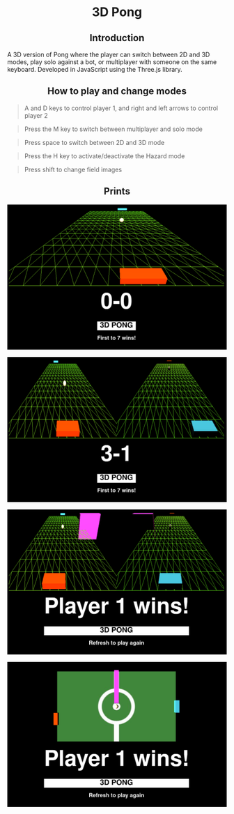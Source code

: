 <h1 align="center">
 3D Pong
</h1>

<h2 align="center">
 Introduction
</h2>
<p>A 3D version of Pong where the player can switch between 2D and 3D
modes, play solo against a bot, or multiplayer with someone on the same keyboard.
Developed in JavaScript using the Three.js library.</p>

 <h2 align="center">
 How to play and change modes
</h2>

> A and D keys to control player 1, and right and left arrows to control player 2

> Press the M key to switch between multiplayer and solo mode

> Press space to switch between 2D and 3D mode

> Press the H key to activate/deactivate the Hazard mode

> Press shift to change field images

 <h2 align="center">
 Prints
</h2>
<p align="right><img src="https://github.com/Luis-Bravo-Dias/pong-3D/blob/main/prints/Screenshot%20from%202025-03-13%2015-31-49.png"</p>
<p align="left"><img src="https://github.com/Luis-Bravo-Dias/pong-3D/blob/main/prints/Screenshot%20from%202025-03-13%2015-32-38.png"</p>
<p align="center"><img src="https://github.com/Luis-Bravo-Dias/pong-3D/blob/main/prints/Screenshot%20from%202025-03-13%2015-33-20.png"</p>
<p align="center"><img src="https://github.com/Luis-Bravo-Dias/pong-3D/blob/main/prints/Screenshot%20from%202025-03-13%2015-37-17.png"</p>
<p align="center"><img src="https://github.com/Luis-Bravo-Dias/pong-3D/blob/main/prints/Screenshot%20from%202025-03-13%2015-38-00.png"</p>
